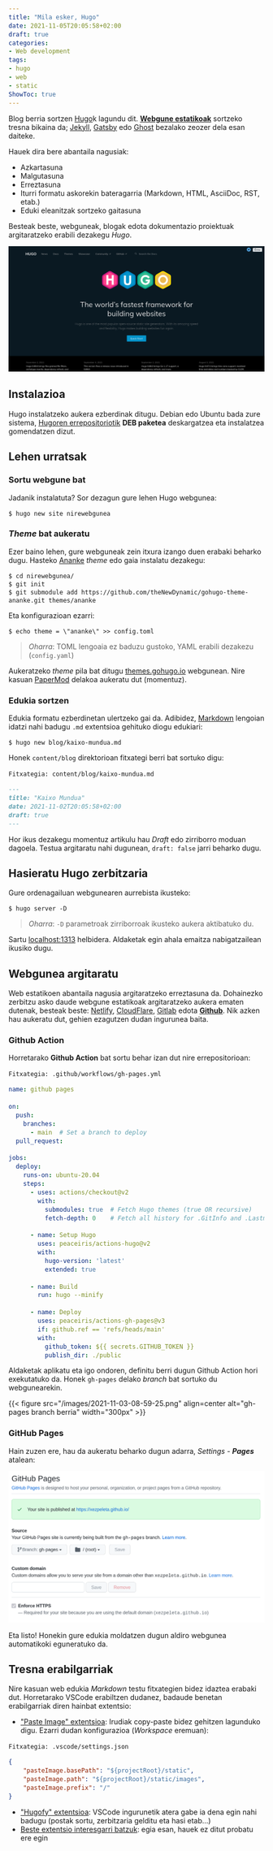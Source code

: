 ```yaml
---
title: "Mila esker, Hugo"
date: 2021-11-05T20:05:58+02:00
draft: true
categories:
- Web development
tags:
- hugo
- web
- static
ShowToc: true
---
```


Blog berria sortzen [Hugo](https://gohugo.io)k lagundu dit. [**Webgune estatikoak**](https://www.cloudflare.com/learning/performance/static-site-generator/) sortzeko tresna bikaina da; [Jekyll](https://jekyllrb.com/), [Gatsby](https://www.gatsbyjs.com/) edo [Ghost](https://ghost.org/) bezalako zeozer dela esan daiteke.

Hauek dira bere abantaila nagusiak:

- Azkartasuna
- Malgutasuna
- Erreztasuna
- Iturri formatu askorekin bateragarria (Markdown, HTML, AsciiDoc, RST, etab.)
- Eduki eleanitzak sortzeko gaitasuna

Besteak beste, webguneak, blogak edota dokumentazio proiektuak argitaratzeko erabili dezakegu *Hugo*.

![Hugoren webgunea](/images/2021-11-02-21-20-04.png) 

## Instalazioa

Hugo instalatzeko aukera ezberdinak ditugu. Debian edo Ubuntu bada zure sistema, [Hugoren errepositoriotik](https://github.com/gohugoio/hugo/releases) **DEB paketea** deskargatzea eta instalatzea gomendatzen dizut.

## Lehen urratsak

### Sortu webgune bat

Jadanik instalatuta? Sor dezagun gure lehen Hugo webgunea:

```console
$ hugo new site nirewebgunea
```

### _Theme_ bat aukeratu

Ezer baino lehen, gure webguneak zein itxura izango duen erabaki beharko dugu. Hasteko [Ananke](https://themes.gohugo.io/gohugo-theme-ananke/) _theme_ edo gaia instalatu dezakegu:

```console
$ cd nirewebgunea/
$ git init
$ git submodule add https://github.com/theNewDynamic/gohugo-theme-ananke.git themes/ananke
```

Eta konfigurazioan ezarri:

```console
$ echo theme = \"ananke\" >> config.toml
```

> _Oharra_: TOML lengoaia ez baduzu gustoko, YAML erabili dezakezu (`config.yaml`) 

Aukeratzeko _theme_ pila bat ditugu [themes.gohugo.io](ttps://themes.gohugo.io/) webgunean. Nire kasuan [PaperMod](https://themes.gohugo.io/themes/hugo-papermod/) delakoa aukeratu dut (momentuz).

### Edukia sortzen

Edukia formatu ezberdinetan ulertzeko gai da. Adibidez, [Markdown](https://guides.github.com/features/mastering-markdown/) lengoian idatzi nahi badugu `.md` extentsioa gehituko diogu edukiari:

```console
$ hugo new blog/kaixo-mundua.md
```

Honek `content/blog` direktorioan fitxategi berri bat sortuko digu:

`Fitxategia: content/blog/kaixo-mundua.md`
```markdown
---
title: "Kaixo Mundua"
date: 2021-11-02T20:05:58+02:00
draft: true
---
```

Hor ikus dezakegu momentuz artikulu hau _Draft_ edo zirriborro moduan dagoela. Testua argitaratu nahi dugunean, `draft: false` jarri beharko dugu.

## Hasieratu Hugo zerbitzaria

Gure ordenagailuan webgunearen aurrebista ikusteko:

```console
$ hugo server -D
```
> _Oharra_: `-D` parametroak zirriborroak ikusteko aukera aktibatuko du.

Sartu [localhost:1313](http://localhost:1313) helbidera. Aldaketak egin ahala emaitza nabigatzailean ikusiko dugu.

## Webgunea argitaratu

Web estatikoen abantaila nagusia argitaratzeko erreztasuna da. Dohainezko zerbitzu asko daude webgune estatikoak argitaratzeko aukera ematen dutenak, besteak beste: [Netlify](https://docs.netlify.com/configure-builds/common-configurations/hugo/), [CloudFlare](https://developers.cloudflare.com/pages/framework-guides/deploy-a-hugo-site#deploying-with-cloudflare-pages), [Gitlab](https://gohugo.io/hosting-and-deployment/hosting-on-gitlab/) edota [**Github**](https://gohugo.io/hosting-and-deployment/hosting-on-github/). Nik azken hau aukeratu dut, gehien ezagutzen dudan ingurunea baita.

### Github Action

Horretarako **Github Action** bat sortu behar izan dut nire errepositorioan:


`Fitxategia: .github/workflows/gh-pages.yml`
```yml
name: github pages

on:
  push:
    branches:
      - main  # Set a branch to deploy
  pull_request:

jobs:
  deploy:
    runs-on: ubuntu-20.04
    steps:
      - uses: actions/checkout@v2
        with:
          submodules: true  # Fetch Hugo themes (true OR recursive)
          fetch-depth: 0    # Fetch all history for .GitInfo and .Lastmod

      - name: Setup Hugo
        uses: peaceiris/actions-hugo@v2
        with:
          hugo-version: 'latest'
          extended: true

      - name: Build
        run: hugo --minify

      - name: Deploy
        uses: peaceiris/actions-gh-pages@v3
        if: github.ref == 'refs/heads/main'
        with:
          github_token: ${{ secrets.GITHUB_TOKEN }}
          publish_dir: ./public

```

Aldaketak aplikatu eta igo ondoren, definitu berri dugun Github Action hori exekutatuko da. Honek `gh-pages` delako _branch_ bat sortuko du webgunearekin.

{{< figure src="/images/2021-11-03-08-59-25.png" align=center alt="gh-pages branch berria" width="300px" >}}

### GitHub Pages

Hain zuzen ere, hau da aukeratu beharko dugun adarra, _Settings_ - _**Pages**_ atalean:

![Settings Pages atala](/images/2021-11-03-09-05-14.png)

Eta listo! Honekin gure edukia moldatzen dugun aldiro webgunea automatikoki eguneratuko da.


## Tresna erabilgarriak

Nire kasuan web edukia _Markdown_ testu fitxategien bidez idaztea erabaki dut. Horretarako VSCode erabiltzen dudanez, badaude benetan erabilgarriak diren hainbat extentsio:

- ["Paste Image" extentsioa](https://marketplace.visualstudio.com/items?itemName=mushan.vscode-paste-image):
Irudiak copy-paste bidez gehitzen lagunduko digu. Ezarri dudan konfigurazioa (_Workspace_ eremuan):


`Fitxategia: .vscode/settings.json`
```json
{
    "pasteImage.basePath": "${projectRoot}/static",
    "pasteImage.path": "${projectRoot}/static/images",
    "pasteImage.prefix": "/"
}
```

- ["Hugofy" extentsioa](https://marketplace.visualstudio.com/items?itemName=akmittal.hugofy):
VSCode ingurunetik atera gabe ia dena egin nahi badugu (postak sortu, zerbitzaria gelditu eta hasi etab...)
- [Beste extentsio interesgarri batzuk](https://gohugo.io/tools/editors/#visual-studio-code): egia esan, hauek ez ditut probatu ere egin

